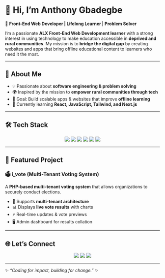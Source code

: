 # 👋 Hi, I’m Anthony Gbadegbe  

🚀 **Front-End Web Developer | Lifelong Learner | Problem Solver**  

I’m a passionate **ALX Front-End Web Development learner** with a strong interest in using technology to make education accessible in **deprived and rural communities**. My mission is to **bridge the digital gap** by creating websites and apps that bring offline educational content to learners who need it the most.  

---

## 🌟 About Me  
- 💡 Passionate about **software engineering & problem solving**  
- 🌍 Inspired by the mission to **empower rural communities through tech**  
- 🎯 Goal: Build scalable apps & websites that improve **offline learning**  
- 🌱 Currently learning **React, JavaScript, Tailwind, and Next.js**  

---

## 🛠️ Tech Stack  
<p align="center">
  <img src="https://img.shields.io/badge/HTML5-orange?style=for-the-badge&logo=html5&logoColor=white"/>
  <img src="https://img.shields.io/badge/CSS3-blue?style=for-the-badge&logo=css3&logoColor=white"/>
  <img src="https://img.shields.io/badge/JavaScript-yellow?style=for-the-badge&logo=javascript&logoColor=black"/>
  <img src="https://img.shields.io/badge/React-61DAFB?style=for-the-badge&logo=react&logoColor=black"/>
  <img src="https://img.shields.io/badge/TailwindCSS-38B2AC?style=for-the-badge&logo=tailwind-css&logoColor=white"/>
  <img src="https://img.shields.io/badge/GitHub-181717?style=for-the-badge&logo=github&logoColor=white"/>
</p>  

---

## 📌 Featured Project  

### 🗳️ **i_vote (Multi-Tenant Voting System)**  
A **PHP-based multi-tenant voting system** that allows organizations to securely conduct elections.  
- 🔐 Supports **multi-tenant architecture**  
- 📊 Displays **live vote results** with charts  
- ⚡ Real-time updates & vote previews  
- 🖥️ Admin dashboard for results collation  

<!--👉 [Check out i_vote project](#) *(link your repo here)*  -->

---

## 🌐 Let’s Connect  
<p align="center">
  <a href="https://www.linkedin.com/in/anthony-gbadegbe-a8781923a"><img src="https://img.shields.io/badge/LinkedIn-blue?style=for-the-badge&logo=linkedin&logoColor=white"/></a>
  <a href="mailto: tonylight2011@gmail.com"><img src="https://img.shields.io/badge/Email-D14836?style=for-the-badge&logo=gmail&logoColor=white"/></a>
  <a 
  href="https://github.com/light-tech1"><img src="https://img.shields.io/badge/GitHub-100000?style=for-the-badge&logo=github&logoColor=white"/></a>
</p>  

---

✨ *“Coding for impact, building for change.”* ✨  
